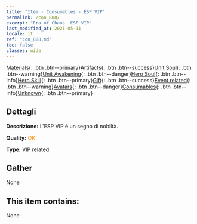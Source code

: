 ```yaml
---
title: "Item - Consumables - ESP VIP"
permalink: /con_888/
excerpt: "Era of Chaos  ESP VIP"
last_modified_at: 2021-05-11
locale: it
ref: "con_888.md"
toc: false
classes: wide
---
```

 [Materials](/ItemsIT/){: .btn .btn--primary}[Artifacts](/ItemsIT/Artifacts/){: .btn .btn--success}[Unit Soul](/ItemsIT/UnitSoul/){: .btn .btn--warning}[Unit Awakening](/ItemsIT/UnitAwakening/){: .btn .btn--danger}[Hero Soul](/ItemsIT/HeroSoul/){: .btn .btn--info}[Hero Skill](/ItemsIT/HeroSkill/){: .btn .btn--primary}[Gift](/ItemsIT/Gift/){: .btn .btn--success}[Event related](/ItemsIT/Events/){: .btn .btn--warning}[Avatars](/ItemsIT/Avatars/){: .btn .btn--danger}[Consumables](/ItemsIT/Consumables/){: .btn .btn--info}[Unknown](/ItemsIT/Unknown/){: .btn .btn--primary}

## Dettagli
 **Descrizione:** L'ESP VIP è un segno di nobiltà.

 **Quality:** <span style="color: #FF8C00">OK</span>

 **Type:** VIP related

## Gather

  None

## This item contains:

  None

